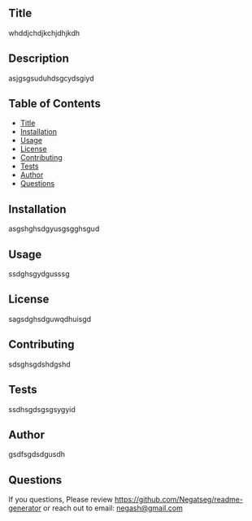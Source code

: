 
## Title
whddjchdjkchjdhjkdh

## Description
asjgsgsuduhdsgcydsgiyd

## Table of Contents
- [Title](#title)
- [Installation](#installation)
- [Usage](#usage)
- [License](#license)
- [Contributing](#contributing)
- [Tests](#tests)
- [Author](#author)
- [Questions](#questions)

## Installation
asgshghsdgyusgsgghsgud

## Usage
ssdghsgydgusssg

## License
sagsdghsdguwqdhuisgd

## Contributing
sdsghsgdshdgshd

## Tests
ssdhsgdsgsgsygyid

## Author
gsdfsgdsdgusdh

## Questions
If you questions, Please review https://github.com/Negatseg/readme-generator or reach out to email: negash@gmail.com
